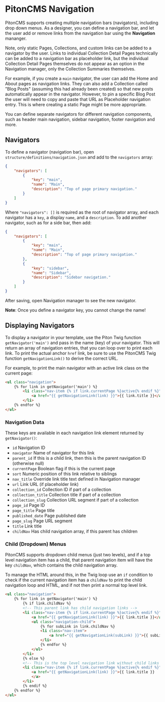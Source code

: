 # PitonCMS Navigation
PitonCMS supports creating multiple navigation bars (navigators), including drop down menus. As a designer, you can define a navigation bar, and let the user add or remove links from the navigation bar using the **Navigation** mananger.

Note, only static Pages, Collections, and custom links can be added to a navigator by the user. Links to individual Collection Detail Pages technically can be added to a navigation bar as placeholder link, but the individual Collection Detail Pages themselves do not appear as an option in the Navigation manager, only the Collection Summaries themselves.

For example, if you create a `main` navigator, the user can add the Home and About pages as navigation links. They can also add a Collection called "Blog Posts" (assuming this had already been created) so that new posts automatically appear in the navigator. However, to pin a specific Blog Post the user will need to copy and paste that URL as Placeholder navigation entry. This is where creating a static Page might be more appropriate.

You can define separate navigators for different navigation components, such as header main navigation, sidebar navigation, footer navigation and more.

## Navigators
To define a navigator (navigation bar), open `structure/definitions/navigation.json` and add to the `navigators` array:

```json
{
    "navigators": [
        {
            "key": "main",
            "name": "Main",
            "description": "Top of page primary navigation."
        }
    ]
}
```

Where `"navigators": []` is required as the root of navigator array, and each navigator has a `key`, a display `name`, and a `description`. To add another navigator, such as for a side bar, then add:

```json
{
    "navigators": [
        {
            "key": "main",
            "name": "Main",
            "description": "Top of page primary navigation."
        },
        {
            "key": "sidebar",
            "name": "Sidebar",
            "description": "Sidebar navigation."
        }
    ]
}
```

After saving, open Navigation manager to see the new navigator.

**Note**: Once you define a navigator key, you cannot change the name!

## Displaying Navigators
To display a navigator in your template, use the Piton Twig function `getNavigator('main')` and pass in the name (key) of your navigator. This will return an array of navigation entries, that you can loop over to print each link. To print the actual anchor `href` link, be sure to use the PitonCMS Twig function `getNavigationLink()` to derive the correct URL.

For example, to print the main navigator with an active link class on the current page:

```html
<ul class="navigation">
    {% for link in getNavigator('main') %}
        <li class="nav-item {% if link.currentPage %}active{% endif %}">
            <a href="{{ getNavigationLink(link) }}">{{ link.title }}</a>
        </li>
    {% endfor %}
</ul>
```

### Navigation Data
These keys are available in each navigation link element returned by `getNavigator()`:

* `id` Navigation ID
* `navigator` Name of navigator for this link
* `parent_id` If this is a child link, then this is the parent navigation ID (otherwise null)
* `currentPage` Boolean flag if this is the current page
* `sort` Numeric position of this link relative to siblings
* `nav_title` Override link title text defined in Navigation manager
* `url` Link URL (if placeholder link)
* `collection_id` Collection ID if part of a collection
* `collection_title` Collection title if part of a collection
* `collection_slug` Collection URL segment if part of a collection
* `page_id` Page ID
* `page_title` Page title
* `published_date` Page published date
* `page_slug` Page URL segment
* `title` Link title
* `childNav` Has child navigation array, if this parent has children

### Child (Dropdown) Menus
PitonCMS supports dropdown child menus (just two levels), and if a top level navigation item has a child, that parent navigation item will have the key `childNav`, which contains the child navigation array.

To manage the HTML around this, in the Twig loop use an `if` condition to check if the current navigation item has a `childNav` to print the child navigation loop and HTML, and if not then print a normal top level link.

```html
<ul class="navigation">
    {% for link in getNavigator('main') %}
        {% if link.childNav %}
        <!-- This parent link has child navigation links -->
        <li class="nav-item {% if link.currentPage %}active{% endif %}">
            <a href="{{ getNavigationLink(link) }}">{{ link.title }}</a>
            <ul class="navigation-child">
                {% for subLink in link.childNav %}
                <li class="nav-item">
                    <a href="{{ getNavigationLink(subLink) }}">{{ subLink.title }}</a>
                </li>
                {% endfor %}
            </ul>
        </li>
        {% else %}
        <!-- This is the top level navigation link without child links -->
        <li class="nav-item {% if link.currentPage %}active{% endif %}">
            <a href="{{ getNavigationLink(link) }}">{{ link.title }}
            </a>
        </li>
        {% endif %}
    {% endfor %}
</ul>
```